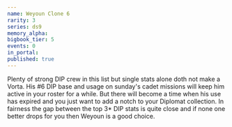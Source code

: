 ```yaml
---
name: Weyoun Clone 6
rarity: 3
series: ds9
memory_alpha:
bigbook_tier: 5
events: 0
in_portal:
published: true
---
```


Plenty of strong DIP crew in this list but single stats alone doth not make a Vorta. His #6 DIP base and usage on sunday's cadet missions will keep him active in your roster for a while. But there will become a time when his use has expired and you just want to add a notch to your Diplomat collection. In fairness the gap between the top 3* DIP stats is quite close and if none one better drops for you then Weyoun is a good choice.
